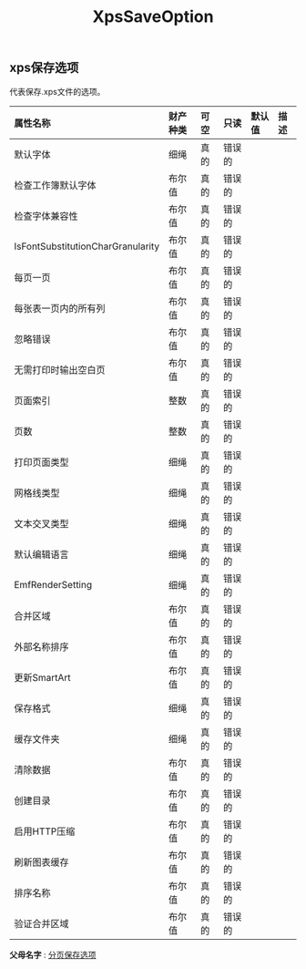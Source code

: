 ﻿---
title: XpsSaveOption
second_title: Aspose.Cells Cloud Documen
type: docs
url: /zh/specification/model/xpssaveoptions/
description: Aspose.Cells 云模型规范：XpsSaveOptions。轻松处理 Excel 和其他电子表格文档，具有打开、生成、编辑、拆分、合并、比较和转换等功能
kwords: Excel，Office，电子表格，云 REST API，XpsSaveOptions
weight: 50
---
## **xps保存选项**

代表保存.xps文件的选项。

|属性名称|财产种类|可空|只读|默认值|描述|
|:- |:- |:- |:- |:- |:- |
|默认字体|细绳|真的|错误的|||
|检查工作簿默认字体|布尔值|真的|错误的|||
|检查字体兼容性|布尔值|真的|错误的|||
|IsFontSubstitutionCharGranularity|布尔值|真的|错误的|||
|每页一页|布尔值|真的|错误的|||
|每张表一页内的所有列|布尔值|真的|错误的|||
|忽略错误|布尔值|真的|错误的|||
|无需打印时输出空白页|布尔值|真的|错误的|||
|页面索引|整数|真的|错误的|||
|页数|整数|真的|错误的|||
|打印页面类型|细绳|真的|错误的|||
|网格线类型|细绳|真的|错误的|||
|文本交叉类型|细绳|真的|错误的|||
|默认编辑语言|细绳|真的|错误的|||
|EmfRenderSetting|细绳|真的|错误的|||
|合并区域|布尔值|真的|错误的|||
|外部名称排序|布尔值|真的|错误的|||
|更新SmartArt|布尔值|真的|错误的|||
|保存格式|细绳|真的|错误的|||
|缓存文件夹|细绳|真的|错误的|||
|清除数据|布尔值|真的|错误的|||
|创建目录|布尔值|真的|错误的|||
|启用HTTP压缩|布尔值|真的|错误的|||
|刷新图表缓存|布尔值|真的|错误的|||
|排序名称|布尔值|真的|错误的|||
|验证合并区域|布尔值|真的|错误的|||

**父母名字** : [分页保存选项](/specification/model/paginatedsaveoptions)

